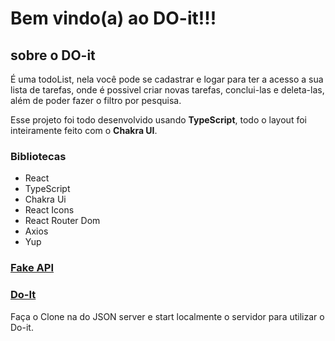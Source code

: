 # Bem vindo(a) ao **DO-it!!!**

## sobre o DO-it

É uma todoList, nela você pode se cadastrar e logar para ter a acesso a sua lista de tarefas, onde é possivel criar novas tarefas, conclui-las e deleta-las, além de poder fazer o filtro por pesquisa.

Esse projeto foi todo desenvolvido usando **TypeScript**, todo o layout foi inteiramente feito com o **Chakra UI**.

### Bibliotecas

- React
- TypeScript
- Chakra Ui
- React Icons
- React Router Dom
- Axios
- Yup

### [Fake API](https://github.com/Emillyalmeida/json-server-doit)

### [Do-It](https://do-it-dusky-theta.vercel.app)

Faça o Clone na do JSON server e start localmente o servidor para utilizar o Do-it.
